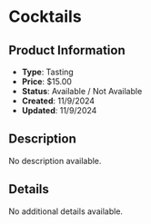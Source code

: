 # Cocktails

## Product Information
- **Type**: Tasting
- **Price**: $15.00
- **Status**: Available / Not Available
- **Created**: 11/9/2024
- **Updated**: 11/9/2024

## Description
No description available.



## Details
No additional details available.
